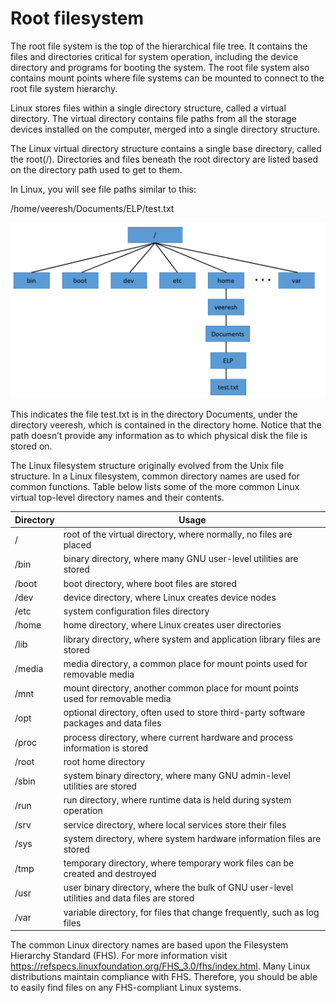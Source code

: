 # Root filesystem

The root file system is the top of the hierarchical file tree. It contains the files and directories critical for system operation, including the device directory and programs for booting the system. The root file system also contains mount points where file systems can be mounted to connect to the root file system hierarchy.

Linux stores files within a single directory structure, called a virtual directory. The virtual directory contains file paths from all the storage devices installed on the computer, merged into a single directory structure.

The Linux virtual directory structure contains a single base directory, called the root(/). Directories and files beneath the root directory are listed based on the directory path used to get to them.

In Linux, you will see file paths similar to this:

/home/veeresh/Documents/ELP/test.txt

![File-System](../pictures/file_system_test.png)

This indicates the file test.txt is in the directory Documents, under the directory veeresh, which is contained in the directory home. Notice that the path doesn’t provide any information as to which physical disk the file is stored on.

The Linux filesystem structure originally evolved from the Unix file structure. In a Linux filesystem, common directory names are used for common functions. Table below lists some of the more common Linux virtual top-level directory names and their contents.

| Directory | Usage                                                                                       |
|-----------|---------------------------------------------------------------------------------------------|
| /         | root of the virtual directory, where normally, no files are placed                          |
| /bin      | binary directory, where many GNU user-level utilities are stored                            |
| /boot     | boot directory, where boot files are stored                                                 |
| /dev      | device directory, where Linux creates device nodes                                          |
| /etc      | system configuration files directory                                                        |
| /home     | home directory, where Linux creates user directories                                        |
| /lib      | library directory, where system and application library files are stored                    |
| /media    | media directory, a common place for mount points used for removable media                   |
| /mnt      | mount directory, another common place for mount points used for removable media             |
| /opt      | optional directory, often used to store third-party software packages and data files        |
| /proc     | process directory, where current hardware and process information is stored                 |
| /root     | root home directory                                                                         |
| /sbin     | system binary directory, where many GNU admin-level utilities are stored                    |
| /run      | run directory, where runtime data is held during system operation                           |
| /srv      | service directory, where local services store their files                                   |
| /sys      | system directory, where system hardware information files are stored                        |
| /tmp      | temporary directory, where temporary work files can be created and destroyed                |
| /usr      | user binary directory, where the bulk of GNU user-level utilities and data files are stored |
| /var      | variable directory, for files that change frequently, such as log files                     |

The common Linux directory names are based upon the Filesystem Hierarchy Standard (FHS). For more information visit <https://refspecs.linuxfoundation.org/FHS_3.0/fhs/index.html>. Many Linux distributions maintain compliance with FHS. Therefore, you should be able to easily find files on any FHS-compliant Linux systems.
